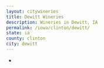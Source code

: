 ```yaml
---
layout: citywineries
title: Dewitt Wineries
description: Wineries in Dewitt, IA
permalink: /iowa/clinton/dewitt/
state: ia
county: clinton
city: dewitt
---
```

-
